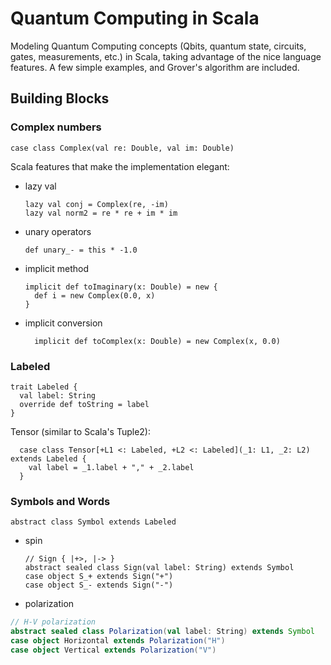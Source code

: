 # Quantum Computing in Scala

Modeling  Quantum Computing concepts (Qbits, quantum state, circuits, gates, measurements, etc.) in Scala, 
taking advantage of the nice language features. 
A few simple examples, and Grover's algorithm are included.

## Building Blocks

### Complex numbers

    case class Complex(val re: Double, val im: Double)

Scala features that make the implementation elegant:

* lazy val

      lazy val conj = Complex(re, -im)
      lazy val norm2 = re * re + im * im
      
* unary operators

      def unary_- = this * -1.0
    
* implicit method

      implicit def toImaginary(x: Double) = new {
        def i = new Complex(0.0, x)
      }

* implicit conversion

        implicit def toComplex(x: Double) = new Complex(x, 0.0)

### Labeled
    
    trait Labeled {
      val label: String
      override def toString = label
    }
    
Tensor (similar to Scala's Tuple2):

      case class Tensor[+L1 <: Labeled, +L2 <: Labeled](_1: L1, _2: L2) extends Labeled {
        val label = _1.label + "," + _2.label
      }
      
### Symbols and Words

    abstract class Symbol extends Labeled

* spin

      // Sign { |+>, |-> }
      abstract sealed class Sign(val label: String) extends Symbol
      case object S_+ extends Sign("+")
      case object S_- extends Sign("-")
      
* polarization

```scala  
// H-V polarization
abstract sealed class Polarization(val label: String) extends Symbol
case object Horizontal extends Polarization("H")
case object Vertical extends Polarization("V")
```
 